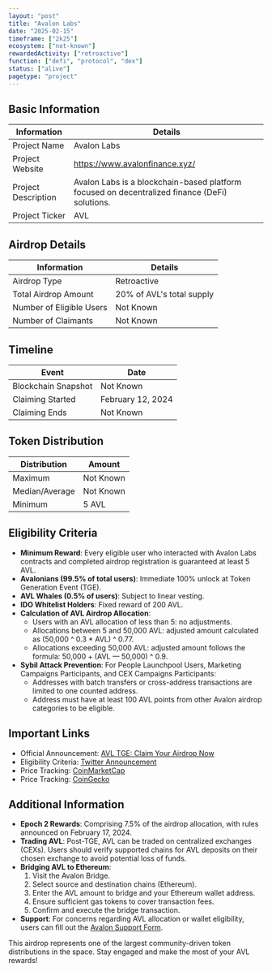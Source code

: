 ```yaml
---
layout: "post"
title: "Avalon Labs"
date: "2025-02-15"
timeframe: ["2k25"]
ecosystem: ["not-known"]
rewardedActivity: ["retroactive"]
function: ["defi", "protocol", "dex"]
status: ["alive"]
pagetype: "project"
---
```


## Basic Information

| Information         | Details                                                                                       |
| ------------------- | --------------------------------------------------------------------------------------------- |
| Project Name        | Avalon Labs                                                                                   |
| Project Website     | https://www.avalonfinance.xyz/                                                                |
| Project Description | Avalon Labs is a blockchain-based platform focused on decentralized finance (DeFi) solutions. |
| Project Ticker      | AVL                                                                                           |

## Airdrop Details

| Information              | Details                   |
| ------------------------ | ------------------------- |
| Airdrop Type             | Retroactive               |
| Total Airdrop Amount     | 20% of AVL's total supply |
| Number of Eligible Users | Not Known                 |
| Number of Claimants      | Not Known                 |

## Timeline

| Event               | Date              |
| ------------------- | ----------------- |
| Blockchain Snapshot | Not Known         |
| Claiming Started    | February 12, 2024 |
| Claiming Ends       | Not Known         |

## Token Distribution

| Distribution   | Amount    |
| -------------- | --------- |
| Maximum        | Not Known |
| Median/Average | Not Known |
| Minimum        | 5 AVL     |

## Eligibility Criteria

- **Minimum Reward**: Every eligible user who interacted with Avalon Labs contracts and completed airdrop registration is guaranteed at least 5 AVL.
- **Avalonians (99.5% of total users)**: Immediate 100% unlock at Token Generation Event (TGE).
- **AVL Whales (0.5% of users)**: Subject to linear vesting.
- **IDO Whitelist Holders**: Fixed reward of 200 AVL.
- **Calculation of AVL Airdrop Allocation**:
  - Users with an AVL allocation of less than 5: no adjustments.
  - Allocations between 5 and 50,000 AVL: adjusted amount calculated as (50,000 ^ 0.3 \* AVL) ^ 0.77.
  - Allocations exceeding 50,000 AVL: adjusted amount follows the formula: 50,000 + (AVL — 50,000) ^ 0.9.
- **Sybil Attack Prevention**: For People Launchpool Users, Marketing Campaigns Participants, and CEX Campaigns Participants:
  - Addresses with batch transfers or cross-address transactions are limited to one counted address.
  - Address must have at least 100 AVL points from other Avalon airdrop categories to be eligible.

## Important Links

- Official Announcement: [AVL TGE: Claim Your Airdrop Now](https://medium.com/@avalonlabs/avl-tge-claim-your-airdrop-now-6b09957af071)
- Eligibility Criteria: [Twitter Announcement](https://x.com/avalonfinance_/status/1889116096248308097)
- Price Tracking: [CoinMarketCap](https://coinmarketcap.com/currencies/avalon-2)
- Price Tracking: [CoinGecko](https://www.coingecko.com/en/coins/avalon-2)

## Additional Information

- **Epoch 2 Rewards**: Comprising 7.5% of the airdrop allocation, with rules announced on February 17, 2024.
- **Trading AVL**: Post-TGE, AVL can be traded on centralized exchanges (CEXs). Users should verify supported chains for AVL deposits on their chosen exchange to avoid potential loss of funds.
- **Bridging AVL to Ethereum**:
  1. Visit the Avalon Bridge.
  2. Select source and destination chains (Ethereum).
  3. Enter the AVL amount to bridge and your Ethereum wallet address.
  4. Ensure sufficient gas tokens to cover transaction fees.
  5. Confirm and execute the bridge transaction.
- **Support**: For concerns regarding AVL allocation or wallet eligibility, users can fill out the [Avalon Support Form](https://forms.gle/S7eohBd2Myrxjv2j8).

This airdrop represents one of the largest community-driven token distributions in the space. Stay engaged and make the most of your AVL rewards!